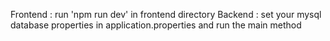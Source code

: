 Frontend : run 'npm run dev' in frontend directory 
Backend : set your mysql database properties in application.properties and run the main method
